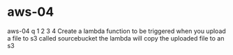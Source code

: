 # aws-04
aws-04 q 1 2 3 4
Create a lambda function to be triggered when you upload a file to s3 called sourcebucket  the lambda will copy the uploaded file to an s3
